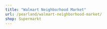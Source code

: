 ```yaml
---
title: "Walmart Neighborhood Market"
url: /pearland/walmart-neighborhood-market/
shop: Supermarkt
---
```

